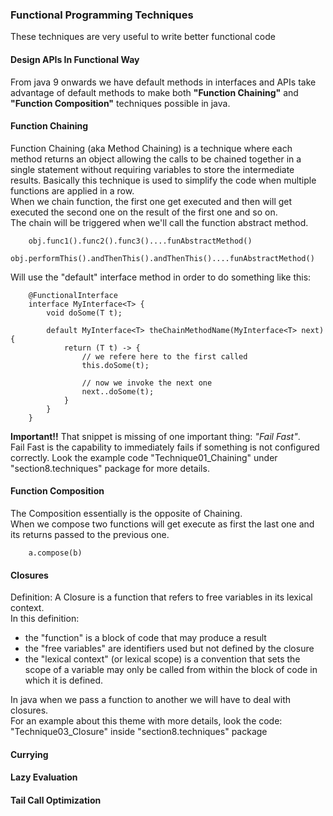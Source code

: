 ### Functional Programming Techniques
These techniques are very useful to write better functional code

#### Design APIs In Functional Way
From java 9 onwards we have default methods in interfaces and APIs take advantage of default methods to make both **"Function Chaining"** and **"Function Composition"** techniques possible in java.

#### Function Chaining
Function Chaining (aka Method Chaining) is a technique where each method returns an object allowing the calls to be chained together in a single statement without requiring variables to store the intermediate results.
Basically this technique is used to simplify the code when multiple functions are applied in a row.  
When we chain function, the first one get executed and then will get executed the second one on the result of the first one and so on.  
The chain will be triggered when we'll call the function abstract method.

        obj.func1().func2().func3()....funAbstractMethod()
        obj.performThis().andThenThis().andThenThis()....funAbstractMethod()

Will use the "default" interface method in order to do something like this:

        @FunctionalInterface
        interface MyInterface<T> {
            void doSome(T t);

            default MyInterface<T> theChainMethodName(MyInterface<T> next) {
                return (T t) -> {
                    // we refere here to the first called 
                    this.doSome(t);

                    // now we invoke the next one
                    next..doSome(t);
                }
            }
        }

**Important!!** That snippet is missing of one important thing: *"Fail Fast"*.  
Fail Fast is the capability to immediately fails if something is not configured correctly.
Look the example code "Technique01_Chaining" under "section8.techniques" package for more details.

#### Function Composition
The Composition essentially is the opposite of Chaining.  
When we compose two functions will get execute as first the last one and its returns passed to the previous one.

        a.compose(b)

#### Closures
Definition: A Closure is a function that refers to free variables in its lexical context.  
In this definition:
- the "function" is a block of code that may produce a result
- the "free variables" are identifiers used but not defined by the closure
- the "lexical context" (or lexical scope) is a convention that sets the scope of a variable may only be called from within the block of code in which it is defined.

In java when we pass a function to another we will have to deal with closures.  
For an example about this theme with more details, look the code: "Technique03_Closure" inside "section8.techniques" package

#### Currying
#### Lazy Evaluation
#### Tail Call Optimization